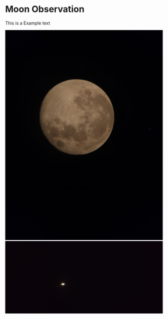 # Moon Observation

This is a Example text


![Moon](assets/images/moon-1.jpeg#moon)
![Moon](assets/images/saturn-1.jpg#moon)